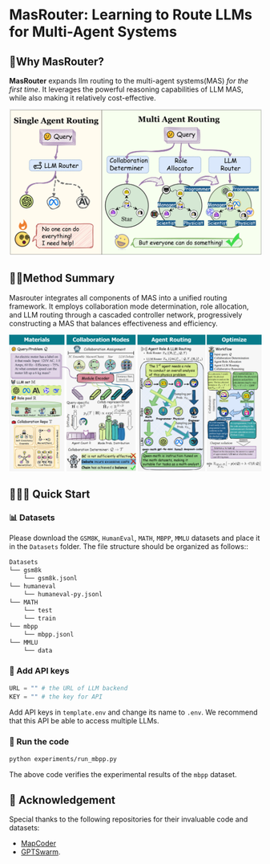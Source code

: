 # MasRouter: Learning to Route LLMs for Multi-Agent Systems

## 🤔Why MasRouter?

**MasRouter** expands llm routing to the multi-agent systems(MAS) *for the first time*. It leverages the powerful reasoning capabilities of LLM MAS, while also making it relatively cost-effective.

![intro](asserts/intro.png)

## 👋🏻Method Summary

Masrouter integrates all components of MAS into a unified routing framework. It employs collaboration mode determination, role allocation, and LLM routing through a cascaded controller network, progressively constructing a MAS that balances effectiveness and efficiency.

![pipeline](asserts/pipeline.png)

## 🏃‍♂️‍➡️ Quick Start

### 📊 Datasets

Please download the  `GSM8K`,  `HumanEval`, `MATH`, `MBPP`, `MMLU` datasets and place it in the `Datasets` folder. The file structure should be organized as follows::
```
Datasets
└── gsm8k
    └── gsm8k.jsonl
└── humaneval
    └── humaneval-py.jsonl
└── MATH
    └── test
    └── train
└── mbpp
    └── mbpp.jsonl
└── MMLU
    └── data
```

### 🔑 Add API keys

```python
URL = "" # the URL of LLM backend
KEY = "" # the key for API
```
Add API keys in `template.env` and change its name to `.env`. We recommend that this API be able to access multiple LLMs.

### 🐹 Run the code

```bash
python experiments/run_mbpp.py
```

The above code verifies the experimental results of the `mbpp` dataset.

## 🙏 Acknowledgement
Special thanks to the following repositories for their invaluable code and datasets:

- [MapCoder](https://github.com/Md-Ashraful-Pramanik/MapCoder)
- [GPTSwarm](https://github.com/metauto-ai/GPTSwarm).